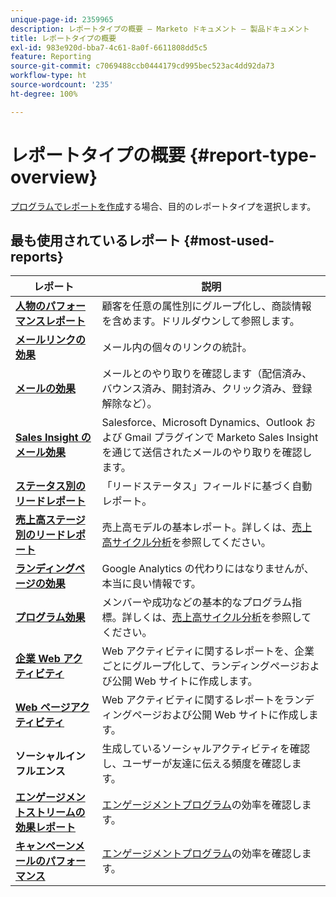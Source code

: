 ```yaml
---
unique-page-id: 2359965
description: レポートタイプの概要 — Marketo ドキュメント — 製品ドキュメント
title: レポートタイプの概要
exl-id: 983e920d-bba7-4c61-8a0f-6611808dd5c5
feature: Reporting
source-git-commit: c7069488ccb0444179cd995bec523ac4dd92da73
workflow-type: ht
source-wordcount: '235'
ht-degree: 100%

---
```


# レポートタイプの概要 {#report-type-overview}

[プログラムでレポートを作成](/help/marketo/product-docs/reporting/basic-reporting/creating-reports/create-a-report-in-a-program.md)する場合、目的のレポートタイプを選択します。

## 最も使用されているレポート {#most-used-reports}

<table> 
 <thead> 
  <tr> 
   <th>レポート</th> 
   <th>説明</th> 
  </tr> 
 </thead> 
 <tbody> 
  <tr> 
   <td><strong><a href="people-performance-report.md">人物のパフォーマンスレポート</a></strong></td> 
   <td>顧客を任意の属性別にグループ化し、商談情報を含めます。ドリルダウンして参照します。</td> 
  </tr> 
  <tr> 
   <td><strong><a href="/help/marketo/product-docs/email-marketing/email-programs/email-program-data/email-link-performance-report.md">メールリンクの効果</a>  </strong></td> 
   <td>メール内の個々のリンクの統計。</td> 
  </tr> 
  <tr> 
   <td><strong><a href="/help/marketo/product-docs/email-marketing/email-programs/email-program-data/email-performance-report.md">メールの効果</a>  </strong></td> 
   <td>メールとのやり取りを確認します（配信済み、バウンス済み、開封済み、クリック済み、登録解除など）。</td> 
  </tr> 
  <tr> 
   <td><strong><a href="/help/marketo/product-docs/marketo-sales-insight/msi-for-salesforce/features/performance-reports/sales-insight-email-performance-report.md">Sales Insight のメール効果</a></strong></td> 
   <td>Salesforce、Microsoft Dynamics、Outlook および Gmail プラグインで Marketo Sales Insight を通じて送信されたメールのやり取りを確認します。</td> 
  </tr> 
  <tr> 
   <td><strong><a href="people-by-status-report.md">ステータス別のリードレポート</a></strong></td> 
   <td>「リードステータス」フィールドに基づく自動レポート。</td> 
  </tr> 
  <tr> 
   <td><strong><a href="/help/marketo/product-docs/reporting/revenue-cycle-analytics/revenue-tools/people-by-revenue-stage-report.md">売上高ステージ別のリードレポート</a></strong></td> 
   <td>売上高モデルの基本レポート。詳しくは、<a href="https://experienceleague.adobe.com/ja/docs/marketo/using/product-docs/reporting/revenue-cycle-analytics/revenue-cycle-models/create-a-new-revenue-model">売上高サイクル分析</a>を参照してください。</td> 
  </tr> 
  <tr> 
   <td><strong><a href="/help/marketo/product-docs/demand-generation/landing-pages/understanding-landing-pages/landing-page-performance-report.md">ランディングページの効果</a>  </strong></td> 
   <td>Google Analytics の代わりにはなりませんが、本当に良い情報です。</td> 
  </tr> 
  <tr> 
   <td><strong><a href="/help/marketo/product-docs/core-marketo-concepts/programs/program-performance-report/create-a-program-performance-report.md">プログラム効果</a>  </strong></td> 
   <td>メンバーや成功などの基本的なプログラム指標。詳しくは、<a href="https://experienceleague.adobe.com/ja/docs/marketo/using/product-docs/reporting/revenue-cycle-analytics/revenue-cycle-models/create-a-new-revenue-model">売上高サイクル分析</a>を参照してください。</td> 
  </tr> 
  <tr> 
   <td><strong><a href="company-web-activity-report.md">企業 Web アクティビティ</a></strong></td> 
   <td>Web アクティビティに関するレポートを、企業ごとにグループ化して、ランディングページおよび公開 Web サイトに作成します。</td> 
  </tr> 
  <tr> 
   <td><strong><a href="web-page-activity-report.md">Web ページアクティビティ</a></strong></td> 
   <td>Web アクティビティに関するレポートをランディングページおよび公開 Web サイトに作成します。</td> 
  </tr> 
  <tr> 
   <td><strong>ソーシャルインフルエンス</strong></td> 
   <td>生成しているソーシャルアクティビティを確認し、ユーザーが友達に伝える頻度を確認します。</td> 
  </tr> 
  <tr> 
   <td><strong><a href="/help/marketo/product-docs/email-marketing/drip-nurturing/reports-and-notifications/engagement-stream-performance-report.md">エンゲージメントストリームの効果レポート</a> </strong></td> 
   <td><a href="https://experienceleague.adobe.com/ja/docs/marketo/using/product-docs/email-marketing/drip-nurturing/creating-an-engagement-program/understanding-engagement-programs">エンゲージメントプログラム</a>の効率を確認します。</td> 
  </tr>
   <tr> 
   <td><strong><a href="/help/marketo/product-docs/reporting/basic-reporting/report-types/campaign-email-performance-report.md">キャンペーンメールのパフォーマンス</a> </strong></td> 
   <td><a href="https://experienceleague.adobe.com/ja/docs/marketo/using/product-docs/email-marketing/drip-nurturing/creating-an-engagement-program/understanding-engagement-programs">エンゲージメントプログラム</a>の効率を確認します。</td> 
  </tr>
 </tbody> 
</table>
